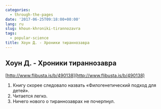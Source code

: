 ```yaml
---
categories:
  - through-the-pages
date: '2017-06-25T09:18:00+00:00'
lang: ru
slug: khoun-khroniki-tirannozavra
tags:
  - popular-science
title: Хоун Д. - Хроники тираннозавра
---
```



## Хоун Д. - Хроники тираннозавра

[http://www.flibusta.is/b/490138](http://www.flibusta.is/b/490138)  

<!--more-->

1.  Книгу скорее следовало назвать «Филогенетический подход для детей».
2.  Читается легко.
3.  Ничего нового о тираннозаврах не почерпнул.
